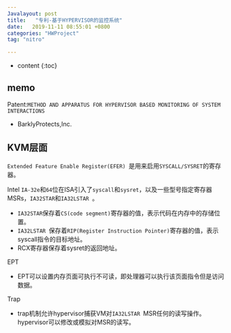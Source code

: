 ```yaml
---
Javalayout: post
title:   "专利-基于HYPERVISOR的监控系统"
date:   2019-11-11 08:55:01 +0800
categories: "HWProject"
tag: "nitro"

---
```


* content
{:toc}




## memo

Patent:`METHOD AND APPARATUS FOR HYPERVISOR BASED MONITORING OF SYSTEM INTERACTIONS `

* BarklyProtects,Inc. 

## KVM层面

`Extended Feature Enable Register(EFER) `是用来启用`SYSCALL/SYSRET`的寄存器。

Intel `IA-32e`和`64`位在ISA引入了`syscall`和`sysret`，以及一些型号指定寄存器MSRs，`IA32STAR`和`IA32LSTAR `。

* `IA32STAR`保存着`CS(code segment)`寄存器的值，表示代码在内存中的存储位置。
* `IA32LSTAR `保存着`RIP(Register Instruction Pointer)`寄存器的值，表示syscall指令的目标地址。
* RCX寄存器保存着sysret的返回地址。

EPT

* EPT可以设置内存页面可执行不可读，即处理器可以执行该页面指令但是访问数据。

Trap

* trap机制允许hypervisor捕获VM对`IA32LSTAR `MSR任何的读写操作。hypervisor可以修改或模拟对MSR的读写。



